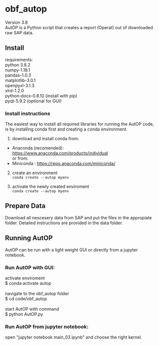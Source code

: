 # obf_autop
Version 3.8<br>
AutOP is a Python script that creates a report (Operat) out of downloaded raw SAP data.

## Install

requirements:<br>
python 3.8.2<br>
numpy-1.18.1<br>
pandas-1.0.3<br>
matplotlib-3.0.1<br>
openpyxl-3.1.3<br>
xlrd-1.2.0<br>
python-docx-0.8.10 (install with pip)<br>
pyqt-5.9.2 (optional for GUI)<br>

### Install instructions
The easiest way to install all required libraries for running the AutOP code, is by installing conda first and creating a conda environment.

1. download and install conda from:
  * Anaconda (recomended):  https://www.anaconda.com/products/individual<br>
or from:<br>
  * Miniconda :             https://repo.anaconda.com/miniconda/<br>
  
2. create an environment<br>
```conda create --autop myenv```

3. activate the newly created enviroment<br>
```conda create --autop myenv```




## Prepare Data
Download all nescesery data from SAP and put the files in the appropiate folder. Detailed instructions are provided in the data folder.

## Running AutOP
AutOP can be run with a light weight GUI or directly from a jupyter notebook.

### Run AutOP with GUI:

activate enviroment<br>
$ conda activate autop<br>
<br>
navigate to the obf_autop folder<br>
$ cd code/obf_autop<br>
<br>
start AutOP with command<br>
$ python AutOP.py<br>

### Run AutOP from jupyter notebook:

open "jupyter notebook main_03.ipynb" and choose the right kernel.
